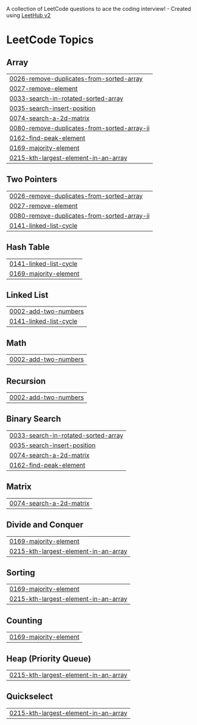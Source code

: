 A collection of LeetCode questions to ace the coding interview! - Created using [LeetHub v2](https://github.com/arunbhardwaj/LeetHub-2.0)
<!---LeetCode Topics Start-->
# LeetCode Topics
## Array
|  |
| ------- |
| [0026-remove-duplicates-from-sorted-array](https://github.com/kimhaechang1/LeetCode/tree/master/0026-remove-duplicates-from-sorted-array) |
| [0027-remove-element](https://github.com/kimhaechang1/LeetCode/tree/master/0027-remove-element) |
| [0033-search-in-rotated-sorted-array](https://github.com/kimhaechang1/LeetCode/tree/master/0033-search-in-rotated-sorted-array) |
| [0035-search-insert-position](https://github.com/kimhaechang1/LeetCode/tree/master/0035-search-insert-position) |
| [0074-search-a-2d-matrix](https://github.com/kimhaechang1/LeetCode/tree/master/0074-search-a-2d-matrix) |
| [0080-remove-duplicates-from-sorted-array-ii](https://github.com/kimhaechang1/LeetCode/tree/master/0080-remove-duplicates-from-sorted-array-ii) |
| [0162-find-peak-element](https://github.com/kimhaechang1/LeetCode/tree/master/0162-find-peak-element) |
| [0169-majority-element](https://github.com/kimhaechang1/LeetCode/tree/master/0169-majority-element) |
| [0215-kth-largest-element-in-an-array](https://github.com/kimhaechang1/LeetCode/tree/master/0215-kth-largest-element-in-an-array) |
## Two Pointers
|  |
| ------- |
| [0026-remove-duplicates-from-sorted-array](https://github.com/kimhaechang1/LeetCode/tree/master/0026-remove-duplicates-from-sorted-array) |
| [0027-remove-element](https://github.com/kimhaechang1/LeetCode/tree/master/0027-remove-element) |
| [0080-remove-duplicates-from-sorted-array-ii](https://github.com/kimhaechang1/LeetCode/tree/master/0080-remove-duplicates-from-sorted-array-ii) |
| [0141-linked-list-cycle](https://github.com/kimhaechang1/LeetCode/tree/master/0141-linked-list-cycle) |
## Hash Table
|  |
| ------- |
| [0141-linked-list-cycle](https://github.com/kimhaechang1/LeetCode/tree/master/0141-linked-list-cycle) |
| [0169-majority-element](https://github.com/kimhaechang1/LeetCode/tree/master/0169-majority-element) |
## Linked List
|  |
| ------- |
| [0002-add-two-numbers](https://github.com/kimhaechang1/LeetCode/tree/master/0002-add-two-numbers) |
| [0141-linked-list-cycle](https://github.com/kimhaechang1/LeetCode/tree/master/0141-linked-list-cycle) |
## Math
|  |
| ------- |
| [0002-add-two-numbers](https://github.com/kimhaechang1/LeetCode/tree/master/0002-add-two-numbers) |
## Recursion
|  |
| ------- |
| [0002-add-two-numbers](https://github.com/kimhaechang1/LeetCode/tree/master/0002-add-two-numbers) |
## Binary Search
|  |
| ------- |
| [0033-search-in-rotated-sorted-array](https://github.com/kimhaechang1/LeetCode/tree/master/0033-search-in-rotated-sorted-array) |
| [0035-search-insert-position](https://github.com/kimhaechang1/LeetCode/tree/master/0035-search-insert-position) |
| [0074-search-a-2d-matrix](https://github.com/kimhaechang1/LeetCode/tree/master/0074-search-a-2d-matrix) |
| [0162-find-peak-element](https://github.com/kimhaechang1/LeetCode/tree/master/0162-find-peak-element) |
## Matrix
|  |
| ------- |
| [0074-search-a-2d-matrix](https://github.com/kimhaechang1/LeetCode/tree/master/0074-search-a-2d-matrix) |
## Divide and Conquer
|  |
| ------- |
| [0169-majority-element](https://github.com/kimhaechang1/LeetCode/tree/master/0169-majority-element) |
| [0215-kth-largest-element-in-an-array](https://github.com/kimhaechang1/LeetCode/tree/master/0215-kth-largest-element-in-an-array) |
## Sorting
|  |
| ------- |
| [0169-majority-element](https://github.com/kimhaechang1/LeetCode/tree/master/0169-majority-element) |
| [0215-kth-largest-element-in-an-array](https://github.com/kimhaechang1/LeetCode/tree/master/0215-kth-largest-element-in-an-array) |
## Counting
|  |
| ------- |
| [0169-majority-element](https://github.com/kimhaechang1/LeetCode/tree/master/0169-majority-element) |
## Heap (Priority Queue)
|  |
| ------- |
| [0215-kth-largest-element-in-an-array](https://github.com/kimhaechang1/LeetCode/tree/master/0215-kth-largest-element-in-an-array) |
## Quickselect
|  |
| ------- |
| [0215-kth-largest-element-in-an-array](https://github.com/kimhaechang1/LeetCode/tree/master/0215-kth-largest-element-in-an-array) |
<!---LeetCode Topics End-->